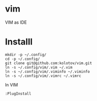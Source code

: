 # vim
VIM as IDE

# Installl
```
mkdir -p ~/.config/
cd -p ~/.config/
git clone git@github.com:kolotov/vim.git
ln -s ~/.config/vim/.vim ~/.vim
ln -s ~/.config/vim/.viminfo ~/.viminfo
ln -s ~/.config/vim/.vimrc ~/.vimrc
```
In VIM
```
:PlugInstall
```
